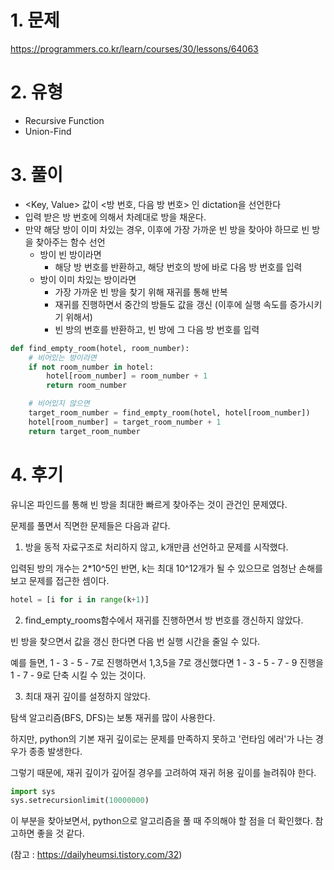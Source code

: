 # 1. 문제
https://programmers.co.kr/learn/courses/30/lessons/64063

# 2. 유형
- Recursive Function
- Union-Find

# 3. 풀이
* <Key, Value> 값이 <방 번호, 다음 방 번호> 인 dictation을 선언한다
* 입력 받은 방 번호에 의해서 차례대로 방을 채운다.
* 만약 해당 방이 이미 차있는 경우, 이후에 가장 가까운 빈 방을 찾아야 하므로 빈 방을 찾아주는 함수 선언
  * 방이 빈 방이라면
    * 해당 방 번호를 반환하고, 해당 번호의 방에 바로 다음 방 번호를 입력
  * 방이 이미 차있는 방이라면
    * 가장 가까운 빈 방을 찾기 위해 재귀를 통해 반복
    * 재귀를 진행하면서 중간의 방들도 값을 갱신 (이후에 실행 속도를 증가시키기 위해서)
    * 빈 방의 번호를 반환하고, 빈 방에 그 다음 방 번호를 입력
```python
def find_empty_room(hotel, room_number):
    # 비어있는 방이라면
    if not room_number in hotel:
        hotel[room_number] = room_number + 1
        return room_number

    # 비어있지 않으면
    target_room_number = find_empty_room(hotel, hotel[room_number])
    hotel[room_number] = target_room_number + 1
    return target_room_number
```

# 4. 후기
유니온 파인드를 통해 빈 방을 최대한 빠르게 찾아주는 것이 관건인 문제였다.

문제를 풀면서 직면한 문제들은 다음과 같다.

1. 방을 동적 자료구조로 처리하지 않고, k개만큼 선언하고 문제를 시작했다.

입력된 방의 개수는 2*10^5인 반면, k는 최대 10^12개가 될 수 있으므로 엄청난 손해를 보고 문제를 접근한 셈이다.

```python
hotel = [i for i in range(k+1)]
```

2. find_empty_rooms함수에서 재귀를 진행하면서 방 번호를 갱신하지 않았다.

빈 방을 찾으면서 값을 갱신 한다면 다음 번 실행 시간을 줄일 수 있다.

예를 들면, 1 - 3 - 5 - 7로 진행하면서 1,3,5을 7로 갱신했다면 1 - 3 - 5 - 7 - 9 진행을 1 - 7 - 9로 단축 시킬 수 있는 것이다.

3. 최대 재귀 깊이를 설정하지 않았다.

탐색 알고리즘(BFS, DFS)는 보통 재귀를 많이 사용한다.

하지만, python의 기본 재귀 깊이로는 문제를 만족하지 못하고 '런타임 에러'가 나는 경우가 종종 발생한다.

그렇기 때문에, 재귀 깊이가 깊어질 경우를 고려하여 재귀 허용 깊이를 늘려줘야 한다.

```python
import sys
sys.setrecursionlimit(10000000)
```

이 부분을 찾아보면서, python으로 알고리즘을 풀 때 주의해야 할 점을 더 확인했다. 참고하면 좋을 것 같다.

(참고 : https://dailyheumsi.tistory.com/32)
